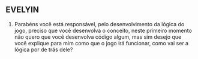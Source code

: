 ## EVELYIN

1. Parabéns você está responsável, pelo desenvolvimento da lógica do jogo, preciso que você desenvolva o conceito, neste primeiro momento não quero que você desenvolva código algum, mas sim desejo que você explique para mim como que o jogo irá funcionar, como vai ser a lógica por de trás dele?
